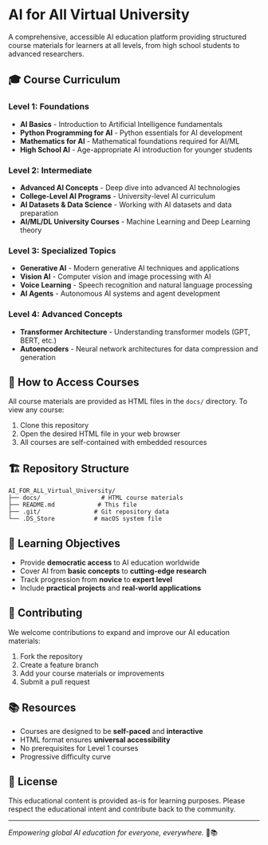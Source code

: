# AI for All Virtual University

A comprehensive, accessible AI education platform providing structured course materials for learners at all levels, from high school students to advanced researchers.

## 🎓 Course Curriculum

### Level 1: Foundations
- **AI Basics** - Introduction to Artificial Intelligence fundamentals
- **Python Programming for AI** - Python essentials for AI development
- **Mathematics for AI** - Mathematical foundations required for AI/ML
- **High School AI** - Age-appropriate AI introduction for younger students

### Level 2: Intermediate
- **Advanced AI Concepts** - Deep dive into advanced AI technologies
- **College-Level AI Programs** - University-level AI curriculum
- **AI Datasets & Data Science** - Working with AI datasets and data preparation
- **AI/ML/DL University Courses** - Machine Learning and Deep Learning theory

### Level 3: Specialized Topics
- **Generative AI** - Modern generative AI techniques and applications
- **Vision AI** - Computer vision and image processing with AI
- **Voice Learning** - Speech recognition and natural language processing
- **AI Agents** - Autonomous AI systems and agent development

### Level 4: Advanced Concepts
- **Transformer Architecture** - Understanding transformer models (GPT, BERT, etc.)
- **Autoencoders** - Neural network architectures for data compression and generation

## 📖 How to Access Courses

All course materials are provided as HTML files in the `docs/` directory. To view any course:

1. Clone this repository
2. Open the desired HTML file in your web browser
3. All courses are self-contained with embedded resources

## 🏗️ Repository Structure

```
AI_FOR_ALL_Virtual_University/
├── docs/                 # HTML course materials
├── README.md            # This file
├── .git/               # Git repository data
└── .DS_Store           # macOS system file
```

## 🎯 Learning Objectives

- Provide **democratic access** to AI education worldwide
- Cover AI from **basic concepts** to **cutting-edge research**
- Track progression from **novice** to **expert level**
- Include **practical projects** and **real-world applications**

## 🤝 Contributing

We welcome contributions to expand and improve our AI education materials:

1. Fork the repository
2. Create a feature branch
3. Add your course materials or improvements
4. Submit a pull request

## 📚 Resources

- Courses are designed to be **self-paced** and **interactive**
- HTML format ensures **universal accessibility**
- No prerequisites for Level 1 courses
- Progressive difficulty curve

## 📄 License

This educational content is provided as-is for learning purposes. Please respect the educational intent and contribute back to the community.

---

*Empowering global AI education for everyone, everywhere.* 🤖📚
